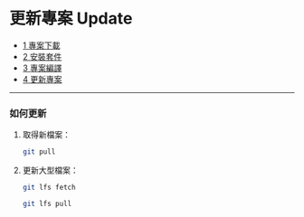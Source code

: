 # 更新專案 Update

<div class="breadcrumbs">
  <div class="inner">
    <ul class="cf">
      <li>
        <a href="/source/repo/clone.md">
          <span>1</span>
          <span>專案下載</span>
        </a>
      </li>
      <li>
        <a href="/source/repo/thirdparty.md">
          <span>2</span>
          <span>安裝套件</span>
        </a>
      </li>
      <li>
        <a href="/source/repo/compiled.md">
          <span>3</span>
          <span>專案編譯</span>
        </a>
      </li>
      <li>
        <a class="active" href="/source/repo/update.md">
          <span>4</span>
          <span>更新專案</span>
        </a>
      </li>
    </ul>
  </div>
</div>

<hr>

### 如何更新

1. 取得新檔案：
    ```bash
    git pull
    ```

2. 更新大型檔案：

    ```bash
    git lfs fetch
    ```

    ```bash
    git lfs pull
    ```